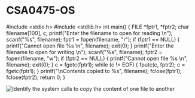 # CSA0475-OS
#include <stdio.h>
#include <stdlib.h>
int main()
{
	FILE *fptr1, *fptr2;
	char filename[100], c;
	printf("Enter the filename to open for reading \n");
	scanf("%s", filename);
	fptr1 = fopen(filename, "r");
	if (fptr1 == NULL)
	{
		printf("Cannot open file %s \n", filename);
		exit(0);
	}
	printf("Enter the filename to open for writing \n");
	scanf("%s", filename);
	fptr2 = fopen(filename, "w");
	if (fptr2 == NULL)
	{
		printf("Cannot open file %s \n", filename);
		exit(0);
	}
	c = fgetc(fptr1);
	while (c != EOF)
	{
		fputc(c, fptr2);
		c = fgetc(fptr1);
	}
	printf("\nContents copied to %s", filename);
	fclose(fptr1);
	fclose(fptr2);
	return 0;
}

![Identify the system calls to copy the content of one file to another](https://user-images.githubusercontent.com/113354880/193590431-6713b382-4f5d-4ac6-be64-4089b60db9f9.jpeg)
